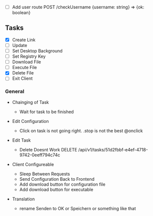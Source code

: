 - [ ] Add user route POST /checkUsername {username: string} => {ok: boolean}

## Tasks
- [x] Create Link
- [ ] Update
- [ ] Set Desktop Background
- [ ] Set Registry Key
- [ ] Download File
- [ ] Execute File
- [x] Delete File
- [ ] Exit Client

### General
- Chainging of Task
    - Wait for task to be finished

- Edit Configuration
    - Click on task is not going right. .stop is not the best @onclick

- Edit Task
    - Delete Doesnt Work
    DELETE /api/v1/tasks/51d2fbbf-e4ef-4718-9742-0eeff794c74c 

- Client Configureable 
    - Sleep Between Requests
    - Send Configuration Back to Frontend
    - Add download button for configuration file
    - Add download button for executable

- Translation
    - rename Senden to OK or Speichern or something like that

